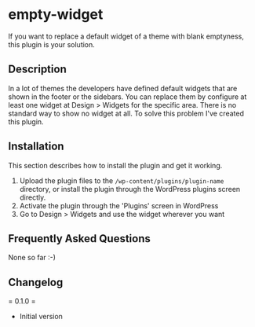 # empty-widget

If you want to replace a default widget of a theme with blank emptyness, this plugin is your solution.

## Description

In a lot of themes the developers have defined default widgets that are shown in the footer or the sidebars. You can replace them by configure at least one widget at Design > Widgets for the specific area. There is no standard way to show no widget at all. To solve this problem I've created this plugin.

## Installation

This section describes how to install the plugin and get it working.

1. Upload the plugin files to the `/wp-content/plugins/plugin-name` directory, or install the plugin through the WordPress plugins screen directly.
2. Activate the plugin through the 'Plugins' screen in WordPress
3. Go to Design > Widgets and use the widget wherever you want

## Frequently Asked Questions

None so far :-)

## Changelog

= 0.1.0 =
* Initial version
